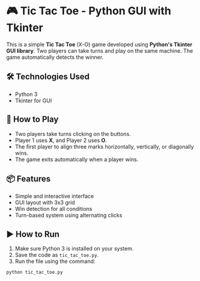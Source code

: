 # 🎮 Tic Tac Toe - Python GUI with Tkinter

This is a simple **Tic Tac Toe** (X-O) game developed using **Python's Tkinter GUI library**. Two players can take turns and play on the same machine. The game automatically detects the winner.

## 🛠️ Technologies Used

- Python 3
- Tkinter for GUI

## 🧩 How to Play

- Two players take turns clicking on the buttons.
- Player 1 uses **X**, and Player 2 uses **O**.
- The first player to align three marks horizontally, vertically, or diagonally wins.
- The game exits automatically when a player wins.

## 📦 Features

- Simple and interactive interface
- GUI layout with 3x3 grid
- Win detection for all conditions
- Turn-based system using alternating clicks


## ▶️ How to Run

1. Make sure Python 3 is installed on your system.
2. Save the code as `tic_tac_toe.py`.
3. Run the file using the command:

```bash
python tic_tac_toe.py


